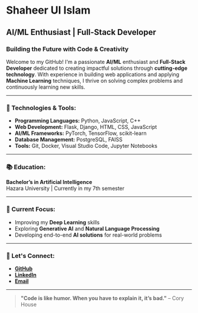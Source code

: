 # **Shaheer Ul Islam**  
## **AI/ML Enthusiast | Full-Stack Developer**  
### **Building the Future with Code & Creativity**

Welcome to my GitHub! I'm a passionate **AI/ML** enthusiast and **Full-Stack Developer** dedicated to creating impactful solutions through **cutting-edge technology**. With experience in building web applications and applying **Machine Learning** techniques, I thrive on solving complex problems and continuously learning new skills.

---

### **🔧 Technologies & Tools:**
- **Programming Languages:** Python, JavaScript, C++
- **Web Development:** Flask, Django, HTML, CSS, JavaScript
- **AI/ML Frameworks:** PyTorch, TensorFlow, scikit-learn
- **Database Management:** PostgreSQL, FAISS
- **Tools:** Git, Docker, Visual Studio Code, Jupyter Notebooks
---

### **📚 Education:**
**Bachelor’s in Artificial Intelligence**  
Hazara University | Currently in my 7th semester

---

### **🌱 Current Focus:**
- Improving my **Deep Learning** skills
- Exploring **Generative AI** and **Natural Language Processing**
- Developing end-to-end **AI solutions** for real-world problems

---

### **💬 Let's Connect:**
- **[GitHub](https://github.com/shaheer-ul-islam)**  
- **[LinkedIn]([https://linkedin.com/in/shaheer](https://www.linkedin.com/in/shaheer-ul-islam-a135b2290/))**
- **[Email](mailto:work.shaheerulislam@gmail.com)**

---

> **"Code is like humor. When you have to explain it, it’s bad."** – Cory House  
